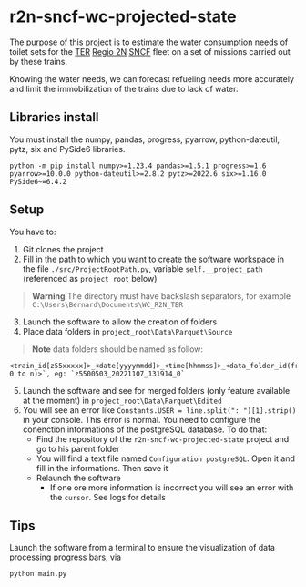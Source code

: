 # r2n-sncf-wc-projected-state
The purpose of this project is to estimate the water consumption needs of toilet sets for the [TER](https://en.wikipedia.org/wiki/Transport_express_r%C3%A9gional) [Regio 2N](https://en.wikipedia.org/wiki/Regio_2N) [SNCF](https://en.wikipedia.org/wiki/SNCF) fleet on a set of missions carried out by these trains.

Knowing the water needs, we can forecast refueling needs more accurately and limit the immobilization of the trains due to lack of water.

## Libraries install
You must install the numpy, pandas, progress, pyarrow, python-dateutil, pytz, six and PySide6 libraries.
```
python -m pip install numpy>=1.23.4 pandas>=1.5.1 progress>=1.6 pyarrow>=10.0.0 python-dateutil>=2.8.2 pytz>=2022.6 six>=1.16.0 PySide6~=6.4.2
```

## Setup
You have to:
1. Git clones the project
2. Fill in the path to which you want to create the software workspace in the file `./src/ProjectRootPath.py`, variable  `self.__project_path` (referenced as `project_root` below)
> **Warning** The directory must have backslash separators, for example `C:\Users\Bernard\Documents\WC_R2N_TER`
3. Launch the software to allow the creation of folders
4. Place data folders in `project_root\Data\Parquet\Source`
> **Note** data folders should be named as follow: 
```
<train_id[z55xxxxx]>_<date[yyyymmdd]>_<time[hhmmss]>_<data_folder_id(from 0 to n)>`, eg: `z5500503_20221107_131914_0`
```
5. Launch the software and see for merged folders (only feature available at the moment) in `project_root\Data\Parquet\Edited`
6. You will see an error like `Constants.USER = line.split(": ")[1].strip()` in your console. This error is normal. You need to configure the conenction informations of the postgreSQL database. To do that:
   - Find the repository of the `r2n-sncf-wc-projected-state` project and go to his parent folder
   - You will find a text file named `Configuration postgreSQL`. Open it and fill in the informations. Then save it
   - Relaunch the software
     - If one ore more information is incorrect you will see an error with the `cursor`. See logs for details

## Tips
Launch the software from a terminal to ensure the visualization of data processing progress bars, via
```
python main.py
```
